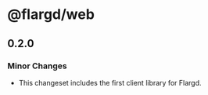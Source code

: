 # @flargd/web

## 0.2.0

### Minor Changes

- This changeset includes the first client library for Flargd.

